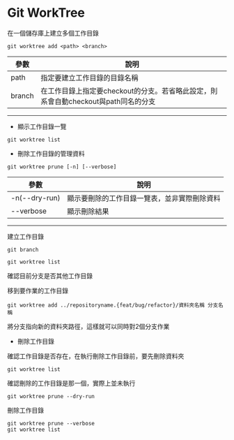 # Git WorkTree

在一個儲存庫上建立多個工作目錄
````git
git worktree add <path> <branch>
````

|參數|說明|
|----|------|
|path|指定要建立工作目錄的目錄名稱|
|branch|在工作目錄上指定要checkout的分支。若省略此設定，則系會自動checkout與path同名的分支

----
- 顯示工作目錄一覽
````Git
git worktree list
````
- 刪除工作目錄的管理資料
````git
git worktree prune [-n] [--verbose]
````
|參數|說明|
|----|----|
|-n(--dry-run)|顯示要刪除的工作目錄一覽表，並非實際刪除資料|
| --verbose|顯示刪除結果|

----
建立工作目錄
````git
git branch
````
````git
git worktree list
````
確認目前分支是否其他工作目錄

移到要作業的工作目錄
````git
git worktree add ../repositoryname.{feat/bug/refactor}/資料夾名稱 分支名稱 
````
將分支指向新的資料夾路徑，這樣就可以同時對2個分支作業

- 刪除工作目錄

確認工作目錄是否存在，在執行刪除工作目錄前，要先刪除資料夾
````git
git worktree list
````
確認刪除的工作目錄是那一個，實際上並未執行

````git
git worktree prune --dry-run
````
刪除工作目錄

````git
git worktree prune --verbose
git worktree list
````

